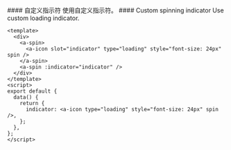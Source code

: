 <cn>
#### 自定义指示符
使用自定义指示符。
</cn>

<us>
#### Custom spinning indicator
Use custom loading indicator.
</us>

```vue
<template>
  <div>
    <a-spin>
      <a-icon slot="indicator" type="loading" style="font-size: 24px" spin />
    </a-spin>
    <a-spin :indicator="indicator" />
  </div>
</template>
<script>
export default {
  data() {
    return {
      indicator: <a-icon type="loading" style="font-size: 24px" spin />,
    };
  },
};
</script>
```
